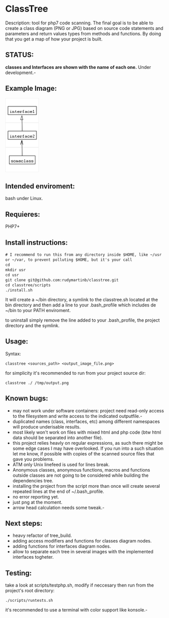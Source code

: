 # ClassTree

Description: tool for php7 code scanning. 
The final goal is to be able to create a class diagram (PNG or JPG) based on source code statements and parameters and return values types from methods and functions. By doing that you get a map of how your project is built.

## STATUS:   
**classes and Interfaces are shown with the name of each one.** 
Under development.-

## Example Image:
![sample](https://raw.githubusercontent.com/rudymartinb/classtree/master/documentation/example.png)

## Intended enviroment:  
bash under Linux.

## Requieres:

PHP7+

## Install instructions:  

	# I recommend to run this from any directory inside $HOME, like ~/usr or ~/var, to prevent polluting $HOME, but it's your call
	cd
	mkdir usr
	cd usr
	git clone git@github.com:rudymartinb/classtree.git 
	cd classtree/scripts
	./install.sh
	
It will create a ~/bin directory, a symlink to the classtree.sh located at the bin directory and then add a line to your .bash_profile which includes de ~/bin to your PATH enviroment.

to uninstall simply remove the line added to your .bash_profile, the project directory and the symlink.

## Usage:

Syntax:

	classtree <sources_path> <output_image_file.png>
	
for simplicity it's recommended to run from your project source dir:

	classtree ./ /tmp/output.png	

## Known bugs:
* may not work under software containers: project need read-only access to the filesystem and write access to the indicated outputfile.-
* duplicated names (class, interfaces, etc) among different namespaces will produce underisable results.
* most likely won't work on files with mixed html and php code (btw html data should be separated into another file).
* this project relies heavly on regular expressions, as such there might be some edge cases I may have overlooked. If you run into a such situation let me know, if possible with copies of the scanned source files that gave you problems.
* ATM only Unix linefeed is used for lines break.
* Anonymous classes, anonymous functions, macros and functions outside classes are not going to be considered while building the dependencies tree.
* installing the project from the script more than once will create several repeated lines at the end of ~/.bash_profile.
* no error reporting yet.
* just png at the moment.
* arrow head calculation needs some tweak.-

## Next steps: 
* heavy refactor of tree_build.
* adding access modifiers and functions for classes diagram nodes.
* adding functions for interfaces diagram nodes.
* allow to separate each tree in several images with the implemented interfaces togheter.  
 
## Testing:  
take a look at scripts/testphp.sh, modify if neccesary then run from the project's root directory:

	./scripts/runtests.sh

it's recommended to use a terminal with color support like konsole.-



